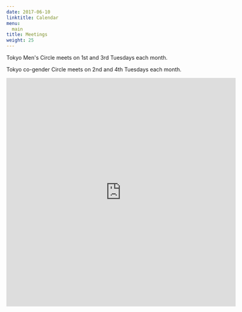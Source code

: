 ```yaml
---
date: 2017-06-10
linktitle: Calendar
menu:
  main
title: Meetings
weight: 25
---
```


Tokyo Men's Circle meets on 1st and 3rd Tuesdays each month.

Tokyo co-gender Circle meets on 2nd and 4th Tuesdays each month.

<iframe src="https://calendar.google.com/calendar/embed?height=600&amp;wkst=1&amp;bgcolor=%23FFFFFF&amp;src=kf51ppfoe6vbr4k2ailcg0htb8%40group.calendar.google.com&amp;color=%23B1440E&amp;ctz=Asia%2FTokyo" style="border-width:0" width="600" height="600" frameborder="0" scrolling="no"></iframe>

